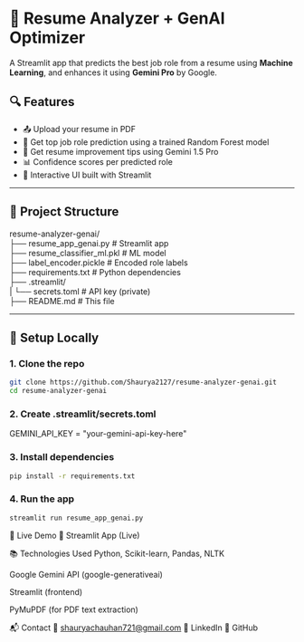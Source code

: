 # 🧠 Resume Analyzer + GenAI Optimizer

A Streamlit app that predicts the best job role from a resume using **Machine Learning**, and enhances it using **Gemini Pro** by Google.

## 🔍 Features

- 📤 Upload your resume in PDF
- 🧠 Get top job role prediction using a trained Random Forest model
- 🤖 Get resume improvement tips using Gemini 1.5 Pro
- 📊 Confidence scores per predicted role
- 💬 Interactive UI built with Streamlit

---

## 📂 Project Structure
resume-analyzer-genai/ <br/>
├── resume_app_genai.py # Streamlit app <br/>
├── resume_classifier_ml.pkl # ML model <br/>
├── label_encoder.pickle # Encoded role labels <br/>
├── requirements.txt # Python dependencies <br/>
├── .streamlit/ <br/>
|  └── secrets.toml # API key (private) <br/>
├── README.md # This file <br/>


---

## 🔧 Setup Locally

### 1. Clone the repo
```bash
git clone https://github.com/Shaurya2127/resume-analyzer-genai.git
cd resume-analyzer-genai
```
### 2. Create .streamlit/secrets.toml
GEMINI_API_KEY = "your-gemini-api-key-here"
### 3. Install dependencies
```bash
pip install -r requirements.txt
```
### 4. Run the app
```bash
streamlit run resume_app_genai.py
```

🚀 Live Demo
🔗 Streamlit App (Live)

📚 Technologies Used
Python, Scikit-learn, Pandas, NLTK

Google Gemini API (google-generativeai)

Streamlit (frontend)

PyMuPDF (for PDF text extraction)

📬 Contact
📧 shauryachauhan721@gmail.com
🔗 LinkedIn
🔗 GitHub

